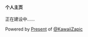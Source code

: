 #### 个人主页

正在建设中……

Powered by [Present](https://github.com/KawaiiZapic/Present) of [@KawaiiZapic](https://github.com/KawaiiZapic) 

